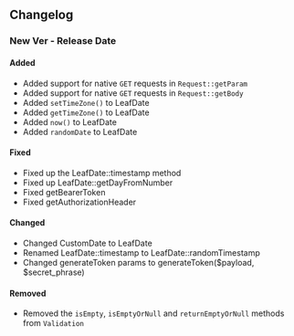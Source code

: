 ## Changelog
### New Ver - Release Date
#### Added
- Added support for native `GET` requests in `Request::getParam`
- Added support for native `GET` requests in `Request::getBody`
- Added `setTimeZone()` to LeafDate
- Added `getTimeZone()` to LeafDate
- Added `now()` to LeafDate
- Added `randomDate` to LeafDate


#### Fixed
- Fixed up the LeafDate::timestamp method
- Fixed up LeafDate::getDayFromNumber
- Fixed getBearerToken
- Fixed getAuthorizationHeader


#### Changed
- Changed CustomDate to LeafDate
- Renamed LeafDate::timestamp to LeafDate::randomTimestamp
- Changed generateToken params to generateToken($payload, $secret_phrase)


#### Removed
- Removed the `isEmpty`, `isEmptyOrNull` and `returnEmptyOrNull` methods from `Validation`